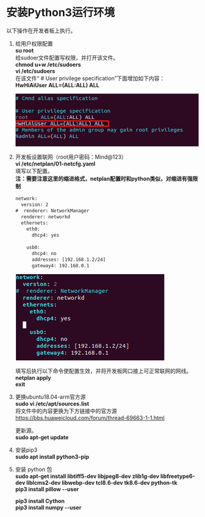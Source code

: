 # 安装Python3运行环境<a name="ZH-CN_TOPIC_0228768065"></a>
以下操作在开发者板上执行。
1.  给用户权限配置  
     **su root**   
    给sudoer文件配置写权限，并打开该文件。    
     **chmod u+w /etc/sudoers**   
     **vi /etc/sudoers**   
    在该文件“ # User privilege specification”下面增加如下内容：  
     **HwHiAiUser ALL=(ALL:ALL) ALL**
 
    ![](figures/authority.png "")

2.  开发板设置联网（root用户密码：Mind@123）     
    **vi /etc/netplan/01-netcfg.yaml**   
    填写以下配置。      
     **注：需要注意这里的缩进格式，netplan配置时和python类似，对缩进有强限制** 

    ```
    network:
      version: 2
    #  renderer: NetworkManager
      renderer: networkd
      ethernets:
        eth0:
          dhcp4: yes 
   
        usb0:
          dhcp4: no 
          addresses: [192.168.1.2/24] 
          gateway4: 192.168.0.1
    ```


    ![](figures/network.png "")  


    填写后执行以下命令使配置生效，并将开发板网口接上可正常联网的网线。  
    **netplan apply**   
    **exit**  

3.  更换ubuntu18.04-arm官方源  
    **sudo vi /etc/apt/sources.list**   
    将文件中的内容更换为下方链接中的官方源   
    https://bbs.huaweicloud.com/forum/thread-69663-1-1.html 
 
    更新源。  
    **sudo apt-get update**   

4.  安装pip3    
     **sudo apt install python3-pip** 
    
5.  安装 python 包  
    **sudo apt-get install libtiff5-dev libjpeg8-dev zlib1g-dev libfreetype6-dev liblcms2-dev libwebp-dev tcl8.6-dev tk8.6-dev python-tk**  
    **pip3 install pillow --user**  
  
    **pip3 install Cython**  
    **pip3 install numpy --user** 